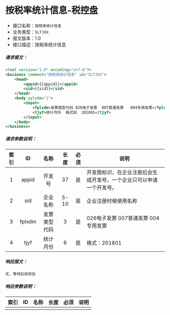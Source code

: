 # 按税率统计信息-税控盘	

- 接口名称：`按税率统计信息`
- 业务类型：`SLTJXX`
- 报文版本：1.0
- 接口描述：按税率统计信息

##### 请求报文：

```xml
<?xml version="1.0" encoding="utf-8"?>
<business comment="按税率统计信息" id="SLTJXX">
    <head>
		<appid>{{appid}}</appid>
		<sid>{{sid}}</sid>
	</head>
    <body yylxdm="1">
        <input>
            <fplxdm>发票类型代码 026电子发票  007普通发票   004专用发票</fplxdm>
            <tjyf>统计月份  格式如  201801</tjyf>
        </input>
    </body>
</business>
```

##### 请求参数说明：

| 索引 |   ID   |     名称     | 长度 | 必须 | 说明                                                         |
| :--: | :----: | :----------: | :--: | :--: | ------------------------------------------------------------ |
|  1   | appid  |    开发号    |  37  |  是  | 开发商标识，在企业注册后会生成开发号，一个企业只可以申请一个开发号。 |
|  2   |  sid   |   企业名称   | 5-10 |  是  | 企业注册时候使用名称                                         |
|  3   | fplxdm | 发票类型代码 |  3   |  是  | 026电子发票  007普通发票   004专用发票                       |
|  4   |  tjyf  |   统计月份   |  6   |  是  | 格式：201801                                                 |

##### 响应报文：

``` xml
无，等待后续添加
```

##### 响应参数说明：    

| 索引 |  ID  | 名称 | 长度 | 必须 | 说明 |
| :--: | :--: | :--: | ---- | ---- | ---- |
|      |      |      |      |      |      |